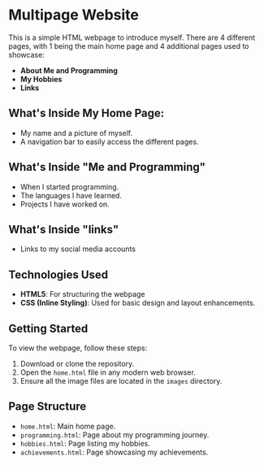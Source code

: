 # Multipage Website

This is a simple HTML webpage to introduce myself. There are 4 different pages, with 1 being the main home page and 4 additional pages used to showcase:
- **About Me and Programming**
- **My Hobbies**
- **Links**

## What's Inside My Home Page:
- My name and a picture of myself.
- A navigation bar to easily access the different pages.


## What's Inside "Me and Programming"
- When I started programming.
- The languages I have learned.
- Projects I have worked on.

## What's Inside "links"
- Links to my social media accounts

## Technologies Used
- **HTML5**: For structuring the webpage
- **CSS (Inline Styling)**: Used for basic design and layout enhancements.

## Getting Started
To view the webpage, follow these steps:
1. Download or clone the repository.
2. Open the `home.html` file in any modern web browser.
3. Ensure all the image files are located in the `images` directory.

## Page Structure
- `home.html`: Main home page.
- `programming.html`: Page about my programming journey.
- `hobbies.html`: Page listing my hobbies.
- `achievements.html`: Page showcasing my achievements.